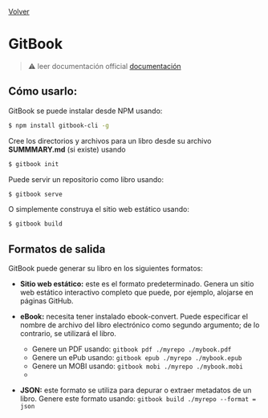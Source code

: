 [Volver](../../README.md)

# GitBook

> ⚠️ leer documentación official [documentación](https://www.npmjs.com/package/gitbook)

## Cómo usarlo:

GitBook se puede instalar desde NPM usando:

```bash
$ npm install gitbook-cli -g
```

Cree los directorios y archivos para un libro desde su archivo **SUMMMARY.md** (si existe) usando

```bash
$ gitbook init
```

Puede servir un repositorio como libro usando:

```bash
$ gitbook serve
```

O simplemente construya el sitio web estático usando:

```bash
$ gitbook build
```

## Formatos de salida

GitBook puede generar su libro en los siguientes formatos:

* **Sitio web estático:** este es el formato predeterminado. Genera un sitio web estático interactivo completo que puede, por ejemplo, alojarse en páginas GitHub.
  
* **eBook:** necesita tener instalado ebook-convert. Puede especificar el nombre de archivo del libro electrónico como segundo argumento; de lo contrario, se utilizará el libro.
  
    * Genere un PDF usando: `gitbook pdf ./myrepo ./mybook.pdf`
    * Genere un ePub usando: `gitbook epub ./myrepo ./mybook.epub`
    * Genere un MOBI usando: `gitbook mobi ./myrepo ./mybook.mobi`
    * 
* **JSON:** este formato se utiliza para depurar o extraer metadatos de un libro. Genere este formato usando: `gitbook build ./myrepo --format = json`